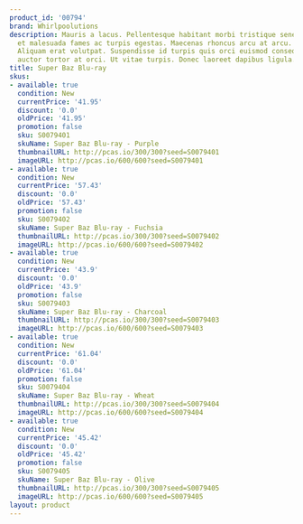 ```yaml
---
product_id: '00794'
brand: Whirlpoolutions
description: Mauris a lacus. Pellentesque habitant morbi tristique senectus et netus
  et malesuada fames ac turpis egestas. Maecenas rhoncus arcu at arcu. Nam quis lacus.
  Aliquam erat volutpat. Suspendisse id turpis quis orci euismod consequat. Vestibulum
  auctor tortor at orci. Ut vitae turpis. Donec laoreet dapibus ligula.
title: Super Baz Blu-ray
skus:
- available: true
  condition: New
  currentPrice: '41.95'
  discount: '0.0'
  oldPrice: '41.95'
  promotion: false
  sku: S0079401
  skuName: Super Baz Blu-ray - Purple
  thumbnailURL: http://pcas.io/300/300?seed=S0079401
  imageURL: http://pcas.io/600/600?seed=S0079401
- available: true
  condition: New
  currentPrice: '57.43'
  discount: '0.0'
  oldPrice: '57.43'
  promotion: false
  sku: S0079402
  skuName: Super Baz Blu-ray - Fuchsia
  thumbnailURL: http://pcas.io/300/300?seed=S0079402
  imageURL: http://pcas.io/600/600?seed=S0079402
- available: true
  condition: New
  currentPrice: '43.9'
  discount: '0.0'
  oldPrice: '43.9'
  promotion: false
  sku: S0079403
  skuName: Super Baz Blu-ray - Charcoal
  thumbnailURL: http://pcas.io/300/300?seed=S0079403
  imageURL: http://pcas.io/600/600?seed=S0079403
- available: true
  condition: New
  currentPrice: '61.04'
  discount: '0.0'
  oldPrice: '61.04'
  promotion: false
  sku: S0079404
  skuName: Super Baz Blu-ray - Wheat
  thumbnailURL: http://pcas.io/300/300?seed=S0079404
  imageURL: http://pcas.io/600/600?seed=S0079404
- available: true
  condition: New
  currentPrice: '45.42'
  discount: '0.0'
  oldPrice: '45.42'
  promotion: false
  sku: S0079405
  skuName: Super Baz Blu-ray - Olive
  thumbnailURL: http://pcas.io/300/300?seed=S0079405
  imageURL: http://pcas.io/600/600?seed=S0079405
layout: product
---
```

